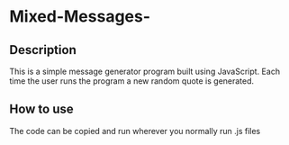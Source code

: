 # Mixed-Messages-

## Description 
This is a simple message generator program built using JavaScript. Each time the user runs the program a new random quote is generated.

## How to use
The code can be copied and run wherever you normally run .js files
